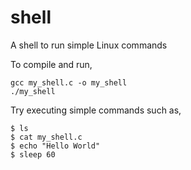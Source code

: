 # shell
A shell to run simple Linux commands

To compile and run,
```
gcc my_shell.c -o my_shell
./my_shell
```

Try executing simple commands such as,
```
$ ls
$ cat my_shell.c
$ echo "Hello World"
$ sleep 60
```
